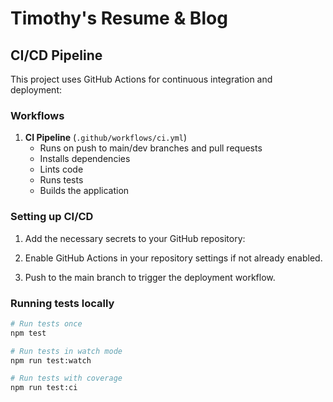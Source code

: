 # Timothy's Resume & Blog

## CI/CD Pipeline

This project uses GitHub Actions for continuous integration and deployment:

### Workflows

1. **CI Pipeline** (`.github/workflows/ci.yml`)
   - Runs on push to main/dev branches and pull requests
   - Installs dependencies
   - Lints code
   - Runs tests
   - Builds the application

### Setting up CI/CD

1. Add the necessary secrets to your GitHub repository:

2. Enable GitHub Actions in your repository settings if not already enabled.

3. Push to the main branch to trigger the deployment workflow.

### Running tests locally

```bash
# Run tests once
npm test

# Run tests in watch mode
npm run test:watch

# Run tests with coverage
npm run test:ci
```
